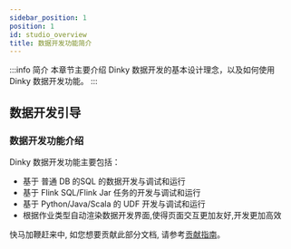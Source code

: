 ```yaml
---
sidebar_position: 1
position: 1
id: studio_overview
title: 数据开发功能简介
---
```


:::info 简介
本章节主要介绍 Dinky 数据开发的基本设计理念，以及如何使用 Dinky 数据开发功能。
:::

## 数据开发引导

### 数据开发功能介绍

Dinky 数据开发功能主要包括：
- 基于 普通 DB 的SQL 的数据开发与调试和运行
- 基于 Flink SQL/Flink Jar 任务的开发与调试和运行
- 基于 Python/Java/Scala 的 UDF 开发与调试和运行
- 根据作业类型自动渲染数据开发界面,使得页面交互更加友好,开发更加高效


快马加鞭赶来中, 如您想要贡献此部分文档, 请参考[贡献指南](../../developer_guide/contribution/how_contribute)。